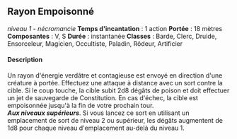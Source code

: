 ## Rayon Empoisonné
*niveau 1 - nécromancie*
**Temps d'incantation** : 1 action
**Portée** : 18 mètres
**Composantes** : V, S
**Durée** : instantanée
**Classes** : Barde, Clerc, Druide, Ensorceleur, Magicien, Occultiste, Paladin, Rôdeur, Artificier
#### Description
Un rayon d'énergie verdâtre et contagieuse est envoyé en direction d'une créature à portée. Effectuez une attaque à distance avec un sort contre la cible. Si le coup touche, la cible subit 2d8 dégâts de poison et doit effectuer un jet de sauvegarde de Constitution. En cas d'échec, la cible est empoisonnée jusqu'à la fin de votre prochain tour.  
**_Aux niveaux supérieurs_**. Si vous lancez ce sort en utilisant un emplacement de sort de niveau 2 ou supérieur, les dégâts augmentent de 1d8 pour chaque niveau d'emplacement au-delà du niveau 1.